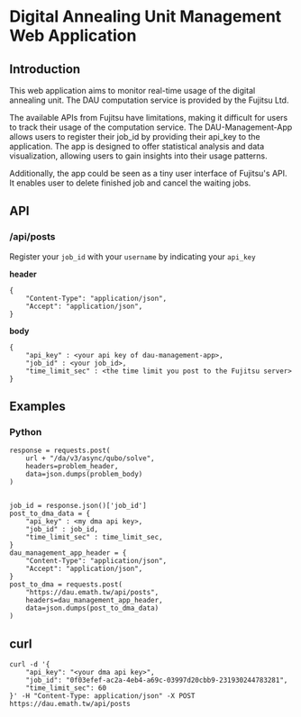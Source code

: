 # Digital Annealing Unit Management Web Application

## Introduction

This web application aims to monitor real-time usage of the digital annealing unit. The DAU computation service is provided by the Fujitsu Ltd.

The available APIs from Fujitsu have limitations, making it difficult for users to track their usage of the computation service. The DAU-Management-App allows users to register their job_id by providing their api_key to the application. The app is designed to offer statistical analysis and data visualization, allowing users to gain insights into their usage patterns.

Additionally, the app could be seen as a tiny user interface of Fujitsu's API. It enables user to delete finished job and cancel the waiting jobs. 

## API

### /api/posts

Register your `job_id` with your `username` by indicating your `api_key`

**header**
```
{
    "Content-Type": "application/json",
    "Accept": "application/json",
}
```

**body**

```
{
    "api_key" : <your api key of dau-management-app>,
    "job_id" : <your job_id>,
    "time_limit_sec" : <the time limit you post to the Fujitsu server>
}
```

## Examples

### Python

```python=
response = requests.post(
    url + "/da/v3/async/qubo/solve",
    headers=problem_header,
    data=json.dumps(problem_body)
)


job_id = response.json()['job_id']
post_to_dma_data = {
    "api_key" : <my dma api key>,
    "job_id" : job_id,
    "time_limit_sec" : time_limit_sec,
}
dau_management_app_header = {
    "Content-Type": "application/json",
    "Accept": "application/json",
}
post_to_dma = requests.post(
    "https://dau.emath.tw/api/posts",
    headers=dau_management_app_header,
    data=json.dumps(post_to_dma_data)
)
```

## curl

```shell=
curl -d '{
    "api_key": "<your dma api key>",
    "job_id": "0f03efef-ac2a-4eb4-a69c-03997d20cbb9-231930244783281",
    "time_limit_sec": 60
}' -H "Content-Type: application/json" -X POST https://dau.emath.tw/api/posts
```
